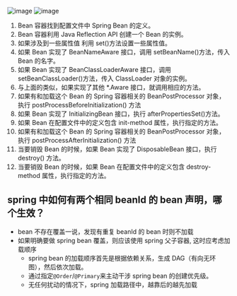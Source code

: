 ![image](https://img2022.cnblogs.com/blog/2827284/202208/2827284-20220820192516972-1185624100.png)
![image](https://img2022.cnblogs.com/blog/2827284/202208/2827284-20220820192525960-1575101719.png)

1. Bean 容器找到配置文件中 Spring Bean 的定义。
2. Bean 容器利用 Java Reflection API 创建一个 Bean 的实例。
3. 如果涉及到一些属性值 利用 set()方法设置一些属性值。
4. 如果 Bean 实现了 BeanNameAware 接口，调用 setBeanName()方法，传入 Bean 的名字。
5. 如果 Bean 实现了 BeanClassLoaderAware 接口，调用 setBeanClassLoader()方法，传入 ClassLoader 对象的实例。
6. 与上面的类似，如果实现了其他 \*.Aware 接口，就调用相应的方法。
7. 如果有和加载这个 Bean 的 Spring 容器相关的 BeanPostProcessor 对象，执行 postProcessBeforeInitialization() 方法
8. 如果 Bean 实现了 InitializingBean 接口，执行 afterPropertiesSet()方法。
9. 如果 Bean 在配置文件中的定义包含 init-method 属性，执行指定的方法。
10. 如果有和加载这个 Bean 的 Spring 容器相关的 BeanPostProcessor 对象，执行 postProcessAfterInitialization() 方法
11. 当要销毁 Bean 的时候，如果 Bean 实现了 DisposableBean 接口，执行 destroy() 方法。
12. 当要销毁 Bean 的时候，如果 Bean 在配置文件中的定义包含 destroy-method 属性，执行指定的方法。

## spring 中如何有两个相同 beanId 的 bean 声明，哪个生效？

- bean 不存在覆盖一说，发现有重复 beanId 的 bean 时则不加载
- 如果明确要做 spring bean 覆盖，则应该使用 spring 父子容器, 这时应考虑加载顺序
  - spring bean 的加载顺序首先是根据依赖关系，生成 DAG（有向无环图），然后依次加载。
  - 通过指定`@Order`/`@Primary`来主动干涉 spring bean 的创建优先级。
  - 无任何扰动的情况下，spring 加载路径中，越靠后的越先加载
